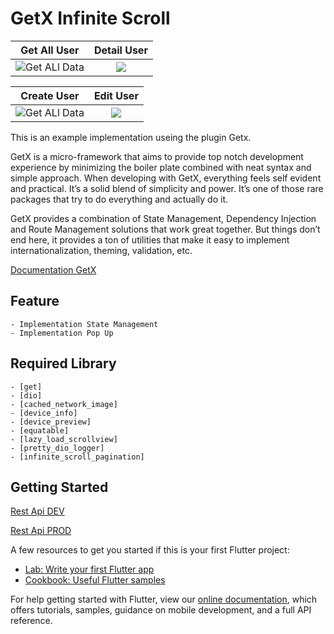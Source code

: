 # GetX Infinite Scroll

Get All User            |  Detail User
:-------------------------:|:-------------------------:
![Get ALl Data](/assets/get_all.png)  |  ![](/assets/detail.png)

Create User            |  Edit User
:-------------------------:|:-------------------------:
![Get ALl Data](/assets/create.png)  |  ![](/assets/edit.png)

This is an example implementation useing the plugin Getx.

GetX is a micro-framework that aims to provide top notch development experience by minimizing the boiler plate combined with neat syntax and simple approach. When developing with GetX, everything feels self evident and practical. It’s a solid blend of simplicity and power. It’s one of those rare packages that try to do everything and actually do it.

GetX provides a combination of State Management, Dependency Injection and Route Management solutions that work great together. But things don’t end here, it provides a ton of utilities that make it easy to implement internationalization, theming, validation, etc.

[Documentation GetX](https://github.com/jonataslaw/getx)

## Feature

```
- Implementation State Management
- Implementation Pop Up
```

## Required Library

```
- [get]
- [dio]
- [cached_network_image]
- [device_info]
- [device_preview]
- [equatable]
- [lazy_load_scrollview]
- [pretty_dio_logger]
- [infinite_scroll_pagination]
```

## Getting Started

[Rest Api DEV](https://5f7cba02834b5c0016b058aa.mockapi.io/api/)

[Rest Api PROD](https://6186ca2fcd8530001765abb8.mockapi.io/api2/)

A few resources to get you started if this is your first Flutter project:

- [Lab: Write your first Flutter app](https://flutter.dev/docs/get-started/codelab)
- [Cookbook: Useful Flutter samples](https://flutter.dev/docs/cookbook)

For help getting started with Flutter, view our
[online documentation](https://flutter.dev/docs), which offers tutorials,
samples, guidance on mobile development, and a full API reference.
